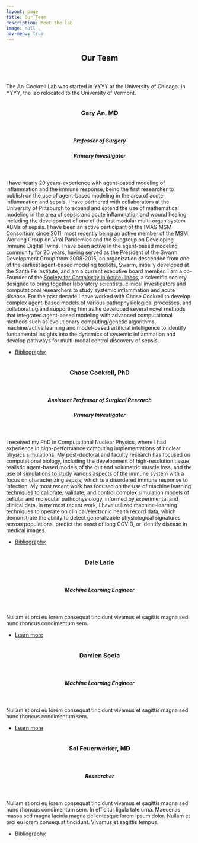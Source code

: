 ```yaml
---
layout: page
title: Our Team
description: Meet the lab
image: null
nav-menu: true
---
```


<!-- Main -->
<div id="main">

<!-- One -->
<section id="one">
	<div class="inner">
		<header class="major">
			<h2>Our Team</h2>
		</header>
		<p>The An-Cockrell Lab was started in YYYY at the University of Chicago. In YYYY, the lab relocated to the University of Vermont.</p>
	</div>
</section>

<!-- Two -->
<section id="two" class="spotlights">
	<section>
		<a href="generic.html" class="image">
			<img src="{% link assets/images/gary.jpg %}" alt="" data-position="center center" />
		</a>
		<div class="content">
			<div class="inner">
				<header class="major">
					<h3>Gary An, MD</h3>
				</header>
				<header>
					<h5>Professor of Surgery</h5>
					<h5>Primary Investigator</h5>
				</header>
				<p>I have nearly 20 years-experience with agent-based modeling of inflammation and the immune response, being the first researcher to publish on the use of agent-based modeling in the area of acute inflammation and sepsis. I have partnered with collaborators at the University of Pittsburgh to expand and extend the use of mathematical modeling in the area of sepsis and acute inflammation and wound healing, including the development of one of the first modular multi-organ system ABMs of sepsis. I have been an active participant of the IMAG MSM Consortium since 2011, most recently being an active member of the MSM Working Group on Viral Pandemics and the Subgroup on Developing Immune Digital Twins. I have been active in the agent-based modeling community for 20 years, having served as the President of the Swarm Development Group from 2008-2015, an organization descended from one of the earliest agent-based modeling toolkits, Swarm, initially developed at the Santa Fe Institute, and am a current executive board member. I am a co-Founder of the <a href="https://scai-med.org/">Society for Complexity in Acute Illness</a>, a scientific society designed to bring together laboratory scientists, clinical investigators and computational researchers to study systemic inflammation and acute disease. For the past decade I have worked with Chase Cockrell to develop complex agent-based models of various pathophysiological processes, and collaborating and supporting him as he developed several novel methods that integrated agent-based modeling with advanced computational methods such as evolutionary computing/genetic algorithms, machine/active learning and model-based artificial intelligence to identify fundamental insights into the dynamics of systemic inflammation and develop pathways for multi-modal control discovery of sepsis. </p>
				<ul class="actions">
					<li><a href="https://www.ncbi.nlm.nih.gov/sites/myncbi/1ZORwWtlp7wA6/bibliography/52429510/public/?sort=date&direction=ascending" class="button">Bibliography</a></li>
				</ul>
			</div>
		</div>
	</section>
	<section>
		<a href="generic.html" class="image">
			<img src="{% link assets/images/chase.jpg %}" alt="" data-position="top center" />
		</a>
		<div class="content">
			<div class="inner">
				<header class="major">
					<h3>Chase Cockrell, PhD</h3>
				</header>
				<header>
					<h5>Assistant Professor of Surgical Research</h5>
					<h5>Primary Investigator</h5>
				</header>
				<p>I received my PhD in Computational Nuclear Physics, where I had experience in high-performance computing implementations of nuclear physics simulations. My post-doctoral and faculty research has focused on computational biology, including the development of high-resolution tissue realistic agent-based models of the gut and volumetric muscle loss, and the use of simulations to study various aspects of the immune system with a focus on characterizing sepsis, which is a disordered immune response to infection. My most recent work has focused on the use of machine learning techniques to calibrate, validate, and control complex simulation models of cellular and molecular pathophysiology, informed by experimental and clinical data.  In my most recent work, I have utilized machine-learning techniques to operate on clinical/electronic health record data, which demonstrate the ability to detect generalizable physiological signatures across populations, predict the onset of long COVID, or identify disease in medical images.</p>
				<ul class="actions">
					<li><a href="https://www.ncbi.nlm.nih.gov/myncbi/robert.cockrell.1/bibliography/public/" class="button">Bibliography</a></li>
				</ul>
			</div>
		</div>
	</section>
	<section>
		<a href="generic.html" class="image">
			<img src="{% link assets/images/dale.jpg %}" alt="" data-position="25% 25%" />
		</a>
		<div class="content">
			<div class="inner">
				<header class="major">
					<h3>Dale Larie</h3>
				</header>
				<header>
					<h5>Machine Learning Engineer</h5>
				</header>
				<p>Nullam et orci eu lorem consequat tincidunt vivamus et sagittis magna sed nunc rhoncus condimentum sem.</p>
				<ul class="actions">
					<li><a href="generic.html" class="button">Learn more</a></li>
				</ul>
			</div>
		</div>
	</section>
	<section>
		<a href="generic.html" class="image">
			<img src="{% link assets/images/damien.jpg %}" alt="" data-position="25% 25%" />
		</a>
		<div class="content">
			<div class="inner">
				<header class="major">
					<h3>Damien Socia</h3>
				</header>
				<header>
					<h5>Machine Learning Engineer</h5>
				</header>
				<p>Nullam et orci eu lorem consequat tincidunt vivamus et sagittis magna sed nunc rhoncus condimentum sem.</p>
				<ul class="actions">
					<li><a href="generic.html" class="button">Learn more</a></li>
				</ul>
			</div>
		</div>
	</section>
	<section>
		<a href="generic.html" class="image">
			<img src="{% link assets/images/Sol.png %}" alt="" data-position="25% 25%" />
		</a>
		<div class="content">
			<div class="inner">
				<header class="major">
					<h3>Sol Feuerwerker, MD</h3>
				</header>
				<header>
					<h5>Researcher</h5>
				</header>
				<p>Nullam et orci eu lorem consequat tincidunt vivamus et sagittis magna sed nunc rhoncus condimentum sem. In efficitur ligula tate urna. Maecenas massa sed magna lacinia magna pellentesque lorem ipsum dolor. Nullam et orci eu lorem consequat tincidunt. Vivamus et sagittis tempus.</p>
				<ul class="actions">
					<li><a href="https://www.ncbi.nlm.nih.gov/myncbi/1nmLYJmYR8aoEh/bibliography/public/" class="button">Bibliography</a></li>
				</ul>
			</div>
		</div>
	</section>
	<!-- <section>
		<a href="generic.html" class="image">
			<img src="{% link assets/images/pic10.jpg %}" alt="" data-position="25% 25%" />
		</a>
		<div class="content">
			<div class="inner">
				<header class="major">
					<h3>Emmanuel Dodson</h3>
				</header>
				<header>
					<h5>Intern</h5>
				</header>
				<p>Nullam et orci eu lorem consequat tincidunt vivamus et sagittis magna sed nunc rhoncus condimentum sem. In efficitur ligula tate urna. Maecenas massa sed magna lacinia magna pellentesque lorem ipsum dolor. Nullam et orci eu lorem consequat tincidunt. Vivamus et sagittis tempus.</p>
				<ul class="actions">
					<li><a href="generic.html" class="button">Learn more</a></li>
				</ul>
			</div>
		</div>
	</section> -->
</section>

<!-- Three -->
<!-- <section id="three">
	<div class="inner">
		<header class="major">
			<h2>Massa libero</h2>
		</header>
		<p>Nullam et orci eu lorem consequat tincidunt vivamus et sagittis libero. Mauris aliquet magna magna sed nunc rhoncus pharetra. Pellentesque condimentum sem. In efficitur ligula tate urna. Maecenas laoreet massa vel lacinia pellentesque lorem ipsum dolor. Nullam et orci eu lorem consequat tincidunt. Vivamus et sagittis libero. Mauris aliquet magna magna sed nunc rhoncus amet pharetra et feugiat tempus.</p>
		<ul class="actions">
			<li><a href="generic.html" class="button next">Get Started</a></li>
		</ul>
	</div>
</section> -->

</div>

